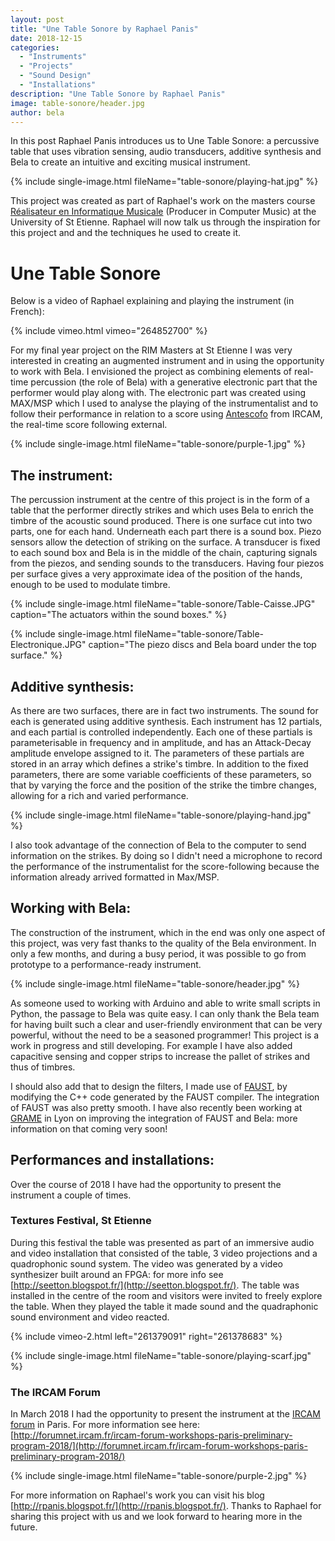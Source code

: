 ```yaml
---
layout: post
title: "Une Table Sonore by Raphael Panis"
date: 2018-12-15
categories:
  - "Instruments"
  - "Projects"
  - "Sound Design"
  - "Installations"
description: "Une Table Sonore by Raphael Panis"
image: table-sonore/header.jpg
author: bela
---
```


In this post Raphael Panis introduces us to Une Table Sonore: a percussive table that uses vibration sensing, audio transducers, additive synthesis and Bela to create an intuitive and exciting musical instrument.

{% include single-image.html fileName="table-sonore/playing-hat.jpg" %}


This project was created as part of Raphael's work on the masters course [Réalisateur en Informatique Musicale](https://musinf.univ-st-etienne.fr/rim.html) (Producer in Computer Music) at the University of St Etienne. Raphael will now talk us through the inspiration for this project and and the techniques he used to create it.

# Une Table Sonore

Below is a video of Raphael explaining and playing the instrument (in French):

{% include vimeo.html vimeo="264852700" %}

For my final year project on the RIM Masters at St Etienne I was very interested in creating an augmented instrument and in using the opportunity to work with Bela.
I envisioned the project as combining elements of real-time percussion (the role of Bela) with a generative electronic part that the performer would play along with.
The electronic part was created using MAX/MSP which I used to analyse the playing of the instrumentalist and to follow their performance in relation to a score using [Antescofo](https://forumnet.ircam.fr/product/antescofo-en/) from IRCAM, the real-time score following external.

{% include single-image.html fileName="table-sonore/purple-1.jpg" %}



## The instrument:

The percussion instrument at the centre of this project is in the form of a table that the performer directly strikes and which uses Bela to enrich the timbre of the acoustic sound produced.
There is one surface cut into two parts, one for each hand. Underneath each part there is a sound box.
Piezo sensors allow the detection of striking on the surface. A transducer is fixed to each sound box and Bela is in the middle of the chain, capturing signals from the piezos, and sending sounds to the transducers.
Having four piezos per surface gives a very approximate idea of the position of the hands, enough to be used to modulate timbre.

{% include single-image.html fileName="table-sonore/Table-Caisse.JPG" caption="The actuators within the sound boxes." %}

{% include single-image.html fileName="table-sonore/Table-Electronique.JPG" caption="The piezo discs and Bela board under the top surface." %}


## Additive synthesis:

As there are two surfaces, there are in fact two instruments. The sound for each is generated using additive synthesis. Each instrument has 12 partials, and each partial is controlled independently. Each one of these partials is parameterisable in frequency and in amplitude, and has an Attack-Decay amplitude envelope assigned to it.
The parameters of these partials are stored in an array which defines a strike's timbre. In addition to the fixed parameters, there are some variable coefficients of these parameters, so that by varying the force and the position of the strike the timbre changes, allowing for a rich and varied performance.

{% include single-image.html fileName="table-sonore/playing-hand.jpg" %}

I also took advantage of the connection of Bela to the computer to send information on the strikes. By doing so I didn't need a microphone to record the performance of the instrumentalist for the score-following because the information already arrived formatted in Max/MSP.


## Working with Bela:

The construction of the instrument, which in the end was only one aspect of this project, was very fast thanks to the quality of the Bela environment. In only a few months, and during a busy period, it was possible to go from prototype to a performance-ready instrument.

{% include single-image.html fileName="table-sonore/header.jpg" %}

As someone used to working with Arduino and able to write small scripts in Python, the passage to Bela was quite easy. I can only thank the Bela team for having built such a clear and user-friendly environment that can be very powerful, without the need to be a seasoned programmer! This project is a work in progress and still developing. For example I have also added capacitive sensing and copper strips to increase the pallet of strikes and thus of timbres.

I should also add that to design the filters, I made use of [FAUST](https://faust.grame.fr), by modifying the C++ code generated by the FAUST compiler. The integration of FAUST was also pretty smooth. I have also recently been working at [GRAME](http://www.grame.fr) in Lyon on improving the integration of FAUST and Bela: more information on that coming very soon!


## Performances and installations:

Over the course of 2018 I have had the opportunity to present the instrument a couple of times.

### Textures Festival, St Etienne

During this festival the table was presented as part of an immersive audio and video installation that consisted of the table, 3 video projections and a quadrophonic sound system.
The video was generated by a video synthesizer built around an FPGA: for more info see [http://seetton.blogspot.fr/](http://seetton.blogspot.fr/).
The table was installed in the centre of the room and visitors were invited to freely explore the table. When they played the table it made sound and the quadraphonic sound environment and video reacted.

{% include vimeo-2.html left="261379091" right="261378683" %}

{% include single-image.html fileName="table-sonore/playing-scarf.jpg" %}


### The IRCAM Forum

In March 2018 I had the opportunity to present the instrument at the [IRCAM forum](https://forumnet.ircam.fr/) in Paris. For more information see here: [http://forumnet.ircam.fr/ircam-forum-workshops-paris-preliminary-program-2018/](http://forumnet.ircam.fr/ircam-forum-workshops-paris-preliminary-program-2018/)

{% include single-image.html fileName="table-sonore/purple-2.jpg" %}

For more information on Raphael's work you can visit his blog [http://rpanis.blogspot.fr/](http://rpanis.blogspot.fr/). Thanks to Raphael for sharing this project with us and we look forward to hearing more in the future.


